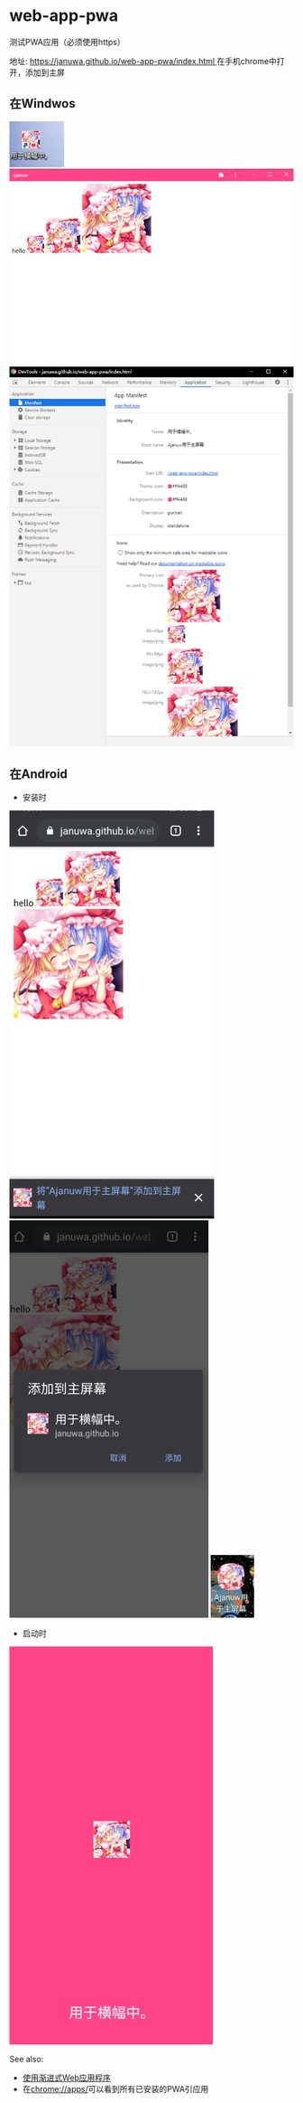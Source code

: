 # web-app-pwa
测试PWA应用（必须使用https）

地址: [https://januwa.github.io/web-app-pwa/index.html
](https://januwa.github.io/web-app-pwa/index.html
) 在手机chrome中打开，添加到主屏

## 在Windwos
![](./images/2020-12-19-10-44-49.png)
![](./images/2020-12-19-10-45-05.png)
![](./images/2020-12-19-10-45-38.png)

## 在Android

- 安装时

![](./images/2020-12-19-10-53-27.png)
![](./images/2020-12-19-10-53-41.png)
![](./images/2020-12-19-10-54-39.png)

- 启动时

![](./images/2020-12-19-10-55-09.png)


See also:
  - [使用渐进式Web应用程序](https://support.google.com/chrome/answer/9658361?co=GENIE.Platform%3DDesktop&hl=en)
  - 在[chrome://apps/](chrome://apps/)可以看到所有已安装的PWA引应用